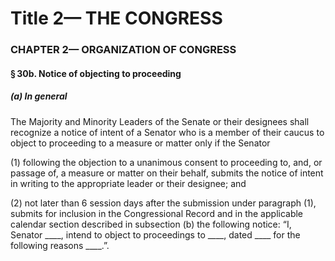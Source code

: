 
# Title 2— THE CONGRESS
### CHAPTER 2— ORGANIZATION OF CONGRESS
#### § 30b. Notice of objecting to proceeding
##### (a) In general

The Majority and Minority Leaders of the Senate or their designees shall recognize a notice of intent of a Senator who is a member of their caucus to object to proceeding to a measure or matter only if the Senator

(1) following the objection to a unanimous consent to proceeding to, and, or passage of, a measure or matter on their behalf, submits the notice of intent in writing to the appropriate leader or their designee; and

(2) not later than 6 session days after the submission under paragraph (1), submits for inclusion in the Congressional Record and in the applicable calendar section described in subsection (b) the following notice: “I, Senator ____, intend to object to proceedings to ____, dated ____ for the following reasons ____.”.

